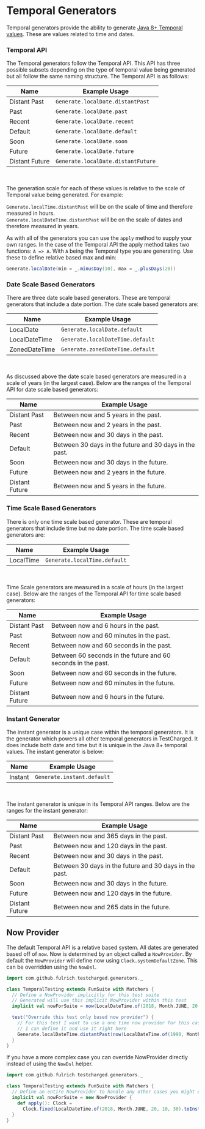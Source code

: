 # Temporal Generators

Temporal generators provide the ability to generate [Java 8+ Temporal values](https://docs.oracle.com/javase/8/docs/api/java/time/package-summary.html). 
These are values related to time and dates.


### Temporal API
The Temporal generators follow the Temporal API. 
This API has three possible subsets depending on the type of temporal value being generated but all follow the same naming structure.
The Temporal API is as follows:

| Name            | Example Usage                      |
| --------------- | ---------------------------------- |
| Distant Past    | `Generate.localDate.distantPast`   |
| Past            | `Generate.localDate.past`          |
| Recent          | `Generate.localDate.recent`        |
| Default         | `Generate.localDate.default`       |
| Soon            | `Generate.localDate.soon`          |
| Future          | `Generate.localDate.future`        |
| Distant Future  | `Generate.localDate.distantFuture` |

<br>

The generation scale for each of these values is relative to the scale of Temporal value being generated.
For example: 
    
`Generate.localTime.distantPast` will be on the scale of time and therefore measured in hours.  
`Generate.localDateTime.distantPast` will be on the scale of dates and therefore measured in years.

As with all of the generators you can use the `apply` method to supply your own ranges.
In the case of the Temporal API the apply method takes two functions: `A => A`.
With `A` being the Temporal type you are generating. Use these to define relative based max and min:

```scala
Generate.localDate(min = _.minusDay(10), max = _.plusDays(20))
```


### Date Scale Based Generators
There are three date scale based generators.
These are temporal generators that include a date portion.
The date scale based generators are:

| Name            | Example Usage                    |
| --------------- | -------------------------------- |
| LocalDate       | `Generate.localDate.default`     |
| LocalDateTime   | `Generate.localDateTime.default` |
| ZonedDateTime   | `Generate.zonedDateTime.default` |

<br>

As discussed above the date scale based generators are measured in a scale of years (in the largest case).
Below are the ranges of the Temporal API for date scale based generators:

| Name            | Example Usage                                          |
| --------------- | ------------------------------------------------------ |
| Distant Past    | Between now and 5 years in the past.                   |
| Past            | Between now and 2 years in the past.                   |
| Recent          | Between now and 30 days in the past.                   |
| Default         | Between 30 days in the future and 30 days in the past. |
| Soon            | Between now and 30 days in the future.                 |
| Future          | Between now and 2 years in the future.                 |
| Distant Future  | Between now and 5 years in the future.                 |


### Time Scale Based Generators
There is only one time scale based generator.
These are temporal generators that include time but no date portion.
The time scale based generators are:

| Name            | Example Usage                    |
| --------------- | -------------------------------- |
| LocalTime       | `Generate.localTime.default`     |

<br>

Time Scale generators are measured in a scale of hours (in the largest case).
Below are the ranges of the Temporal API for time scale based generators:

| Name            | Example Usage                                                |
| --------------- | ------------------------------------------------------------ |
| Distant Past    | Between now and 6 hours in the past.                         |
| Past            | Between now and 60 minutes in the past.                      |
| Recent          | Between now and 60 seconds in the past.                      |
| Default         | Between 60 seconds in the future and 60 seconds in the past. |
| Soon            | Between now and 60 seconds in the future.                    |
| Future          | Between now and 60 minutes in the future.                    |
| Distant Future  | Between now and 6 hours in the future.                       |


### Instant Generator
The instant generator is a unique case within the temporal generators.
It is the generator which powers all other temporal generators in TestCharged.
It does include both date and time but it is unique in the Java 8+ temporal values.
The instant generator is below:

| Name            | Example Usage                    |
| --------------- | -------------------------------- |
| Instant         | `Generate.instant.default`       |

<br>

The instant generator is unique in its Temporal API ranges.
Below are the ranges for the instant generator:

| Name            | Example Usage                                          |
| --------------- | ------------------------------------------------------ |
| Distant Past    | Between now and 365 days in the past.                  |
| Past            | Between now and 120 days in the past.                  |
| Recent          | Between now and 30 days in the past.                   |
| Default         | Between 30 days in the future and 30 days in the past. |
| Soon            | Between now and 30 days in the future.                 |
| Future          | Between now and 120 days in the future.                |
| Distant Future  | Between now and 265 dats in the future.                |


## Now Provider
The default Temporal API is a relative based system. 
All dates are generated based off of `now`.
Now is determined by an object called a `NowProvider`.
By default the `NowProvider` will define now using `Clock.systemDefaultZone`.
This can be overridden using the `NowDsl`.

```scala
import com.github.fulrich.testcharged.generators._

class TemporalTesting extends FunSuite with Matchers {
  // Define a NowProvider implicitly for this test suite
  // Generated will use this implicit NowProvider within this test
  implicit val nowForSuite = now(LocalDateTime.of(2018, Month.JUNE, 20, 10, 30))

  test("Override this test only based now provider") {
    // For this test I want to use a one time now provider for this case.
    // I can define it and use it right here
    Generate.localDateTime.distantPast(now(LocalDateTime.of(1990, Month.AUGUST, 20, 10, 10)))
  }
}
```

If you have a more complex case you can override NowProvider directly instead of using the `NowDsl` helper.
```scala
import com.github.fulrich.testcharged.generators._

class TemporalTesting extends FunSuite with Matchers {
  // Define an entire NowProvider to handle any other cases you might encounter
  implicit val nowForSuite = new NowProvider {
    def apply(): Clock = 
      Clock.fixed(LocalDateTime.of(2018, Month.JUNE, 20, 10, 30).toInstant(ZoneOffset.UTC), ZoneOffset.UTC)
  }
}
```